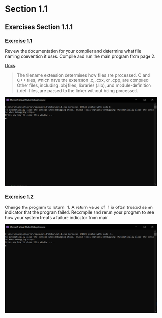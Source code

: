 # Section 1.1
## Exercises Section 1.1.1
### [Exercise 1.1](/Chapter%201/Section%201.1/ex1.1.cpp)
Review the documentation for your compiler and determine what file naming convention it uses. Compile and run the main program from page 2.

[Docs](https://docs.microsoft.com/en-us/cpp/build/reference/cl-filename-syntax?view=msvc-160). 
>The filename extension determines how files are processed. C and C++ files, which have the extension .c, .cxx, or .cpp, are compiled. Other files, including .obj files, 
>libraries (.lib), and module-definition (.def) files, are passed to the linker without being processed.

![ex1.1](/assets/ch1/ex1.1.png)

### [Exercise 1.2](/Chapter%201/Section%201.1/ex1.2.cpp) 
Change the program to return -1. A return value of -1 is often treated as an indicator that the program failed. Recompile and rerun 
your program to see how your system treats a failure indicator from main.

![ex1.2](/assets/ch1/ex1.2.png)
